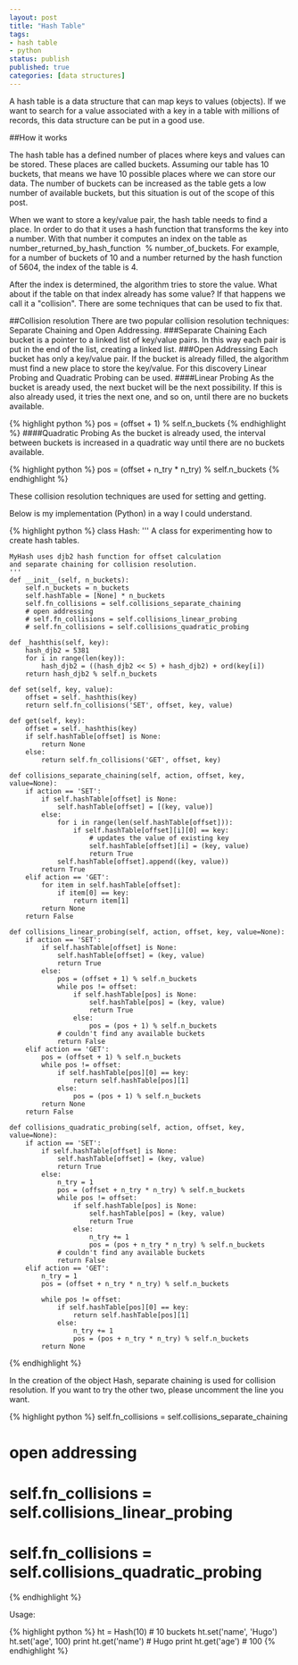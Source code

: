 ```yaml
---
layout: post
title: "Hash Table"
tags:
- hash table
- python
status: publish
published: true
categories: [data structures]
---
```

A hash table is a data structure that can map keys to values (objects). If we want to search for a value associated with a key in a table with millions of records, this data structure can be put in a good use.
<!-- more -->
##How it works

The hash table has a defined number of places where keys and values can be stored. These places are called buckets. Assuming our table has 10 buckets, that means we have 10 possible places where we can store our data. The number of buckets can be increased as the table gets a low number of available buckets, but this situation is out of the scope of this post.

When we want to store a key/value pair, the hash table needs to find a place. In order to do that it uses a hash function that transforms the key into a number. With that number it computes an index on the table as number_returned_by_hash_function  % number_of_buckets. For example, for a number of buckets of 10 and a number returned by the hash function of 5604, the index of the table is 4.

After the index is determined, the algorithm tries to store the value. What about if the table on that index already has some value? If that happens we call it a "collision". There are some techniques that can be used to fix that.


##Collision resolution
There are two popular collision resolution techniques: Separate Chaining and Open Addressing.
###Separate Chaining
Each bucket is a pointer to a linked list of key/value pairs. In this way each pair is put in the end of the list, creating a linked list.
###Open Addressing
Each bucket has only a key/value pair. If the bucket is already filled, the algorithm must find a new place to store the key/value. For this discovery Linear Probing and Quadratic Probing can be used.
####Linear Probing
As the bucket is aready used, the next bucket will be the next possibility. If this is also already used, it tries the next one, and so on, until there are no buckets available.

{% highlight python %}
pos = (offset + 1) % self.n_buckets
{% endhighlight %}
####Quadratic Probing
As the bucket is already used, the interval between buckets is increased in a quadratic way until there are no buckets available.

{% highlight python %}
pos = (offset + n_try * n_try) % self.n_buckets
{% endhighlight %}

These collision resolution techniques are used for setting and getting.

Below is my implementation (Python) in a way I could understand.

{% highlight python %}
class Hash:
    '''
    A class for experimenting how to create hash tables.

    MyHash uses djb2 hash function for offset calculation
    and separate chaining for collision resolution.
    '''
    def __init__(self, n_buckets):
        self.n_buckets = n_buckets
        self.hashTable = [None] * n_buckets
        self.fn_collisions = self.collisions_separate_chaining
        # open addressing
        # self.fn_collisions = self.collisions_linear_probing
        # self.fn_collisions = self.collisions_quadratic_probing

    def _hashthis(self, key):
        hash_djb2 = 5381
        for i in range(len(key)):
            hash_djb2 = ((hash_djb2 << 5) + hash_djb2) + ord(key[i])
        return hash_djb2 % self.n_buckets

    def set(self, key, value):
        offset = self._hashthis(key)
        return self.fn_collisions('SET', offset, key, value)

    def get(self, key):
        offset = self._hashthis(key)
        if self.hashTable[offset] is None:
            return None
        else:
            return self.fn_collisions('GET', offset, key)

    def collisions_separate_chaining(self, action, offset, key, value=None):
        if action == 'SET':
            if self.hashTable[offset] is None:
                self.hashTable[offset] = [(key, value)]
            else:
                for i in range(len(self.hashTable[offset])):
                    if self.hashTable[offset][i][0] == key:
                        # updates the value of existing key
                        self.hashTable[offset][i] = (key, value)
                        return True
                self.hashTable[offset].append((key, value))
            return True
        elif action == 'GET':
            for item in self.hashTable[offset]:
                if item[0] == key:
                    return item[1]
            return None
        return False

    def collisions_linear_probing(self, action, offset, key, value=None):
        if action == 'SET':
            if self.hashTable[offset] is None:
                self.hashTable[offset] = (key, value)
                return True
            else:
                pos = (offset + 1) % self.n_buckets
                while pos != offset:
                    if self.hashTable[pos] is None:
                        self.hashTable[pos] = (key, value)
                        return True
                    else:
                        pos = (pos + 1) % self.n_buckets
                # couldn't find any available buckets
                return False
        elif action == 'GET':
            pos = (offset + 1) % self.n_buckets
            while pos != offset:
                if self.hashTable[pos][0] == key:
                    return self.hashTable[pos][1]
                else:
                    pos = (pos + 1) % self.n_buckets
            return None
        return False

    def collisions_quadratic_probing(self, action, offset, key, value=None):
        if action == 'SET':
            if self.hashTable[offset] is None:
                self.hashTable[offset] = (key, value)
                return True
            else:
                n_try = 1
                pos = (offset + n_try * n_try) % self.n_buckets
                while pos != offset:
                    if self.hashTable[pos] is None:
                        self.hashTable[pos] = (key, value)
                        return True
                    else:
                        n_try += 1
                        pos = (pos + n_try * n_try) % self.n_buckets
                # couldn't find any available buckets
                return False
        elif action == 'GET':
            n_try = 1
            pos = (offset + n_try * n_try) % self.n_buckets

            while pos != offset:
                if self.hashTable[pos][0] == key:
                    return self.hashTable[pos][1]
                else:
                    n_try += 1
                    pos = (pos + n_try * n_try) % self.n_buckets
            return None
{% endhighlight %}

In the creation of the object Hash, separate chaining is used for collision resolution. If you want to try the other two, please uncomment the line you want.

{% highlight python %}
self.fn_collisions = self.collisions_separate_chaining
# open addressing
# self.fn_collisions = self.collisions_linear_probing
# self.fn_collisions = self.collisions_quadratic_probing
{% endhighlight %}

Usage:

{% highlight python %}
ht = Hash(10)  # 10 buckets
ht.set('name', 'Hugo')
ht.set('age', 100)
print ht.get('name')  # Hugo
print ht.get('age')  # 100
{% endhighlight %}
